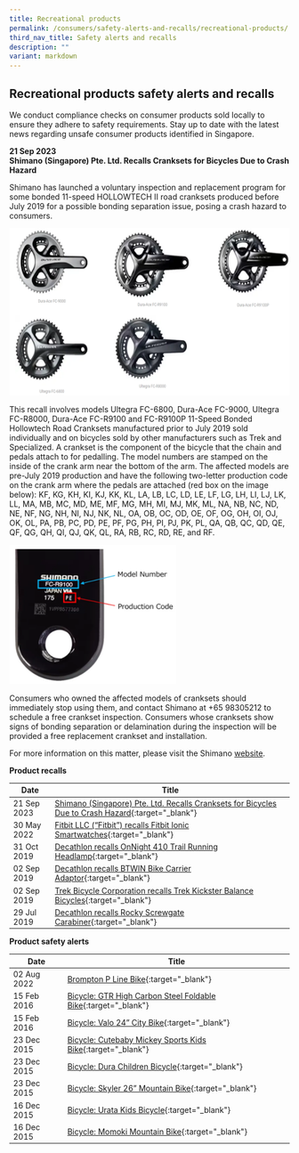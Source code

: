```yaml
---
title: Recreational products
permalink: /consumers/safety-alerts-and-recalls/recreational-products/
third_nav_title: Safety alerts and recalls
description: ""
variant: markdown
---
```

## Recreational products safety alerts and recalls
We conduct compliance checks on consumer products sold locally to ensure they adhere to safety requirements. Stay up to date with the latest news regarding unsafe consumer products identified in Singapore.

**21 Sep 2023**<br>
**Shimano (Singapore) Pte. Ltd. Recalls Cranksets for Bicycles Due to Crash Hazard**<br>

Shimano has launched a voluntary inspection and replacement program for some bonded 11-speed HOLLOWTECH II road cranksets produced before July 2019 for a possible bonding separation issue, posing a crash hazard to consumers. 

<img src="/images/product-safety-alerts-and-recalls/recreational-products/shimano-1.png" alt="shimano1" style="width:600px;height:300px;">

This recall involves models Ultegra FC-6800, Dura-Ace FC-9000, Ultegra FC-R8000, Dura-Ace FC-R9100 and FC-R9100P 11-Speed Bonded Hollowtech Road Cranksets manufactured prior to July 2019 sold individually and on bicycles sold by other manufacturers such as Trek and Specialized. A crankset is the component of the bicycle that the chain and pedals attach to for pedalling. The model numbers are stamped on the inside of the crank arm near the bottom of the arm. The affected models are pre-July 2019 production and have the following two-letter production code on the crank arm  where the pedals are attached (red box on the image below): KF, KG, KH, KI, KJ, KK, KL, LA, LB, LC, LD, LE, LF, LG, LH, LI, LJ, LK, LL, MA, MB, MC, MD, ME, MF, MG, MH, MI, MJ, MK, ML, NA, NB, NC, ND, NE, NF, NG, NH, NI, NJ, NK, NL, OA, OB, OC, OD, OE, OF, OG, OH, OI, OJ, OK, OL, PA, PB, PC, PD, PE, PF, PG, PH, PI, PJ, PK, PL, QA, QB, QC, QD, QE, QF, QG, QH, QI, QJ, QK, QL, RA, RB, RC, RD, RE, and RF.

<img src="/images/product-safety-alerts-and-recalls/recreational-products/shimano-2.png" alt="shimano2" style="width:300px;height:250px;">

Consumers who owned the affected models of cranksets should immediately stop using them, and contact Shimano at +65 98305212 to schedule a free crankset inspection. Consumers whose cranksets show signs of bonding separation or delamination during the inspection will be provided a free replacement crankset and installation.

For more information on this matter, please visit the Shimano [website](https://bike.shimano.com/en-SG/information/customer-services/corrective-actions/important-safety-notice-11-speed-hollowtech-road-cranksets-inspection-program.html).

**Product recalls**

|Date|Title|
|---|---|
|21 Sep 2023|[Shimano (Singapore) Pte. Ltd. Recalls Cranksets for Bicycles Due to Crash Hazard](/files/product-safety-alerts-and-recalls/recreational-products/recreational-products-recall-2023-09-21-shimano-recalls-cranksets-for-bicycles-due-to-crash-hazard.pdf){:target="_blank"}|
|30 May 2022|[Fitbit LLC (“Fitbit”) recalls Fitbit Ionic Smartwatches](/files/product-safety-alerts-and-recalls/recreational-products/recreational-products-recall-2022-05-30-fitbit-recalls-fitbit-ionic-smartwatches.pdf){:target="_blank"}|
|31 Oct 2019|[Decathlon recalls OnNight 410 Trail Running Headlamp](/files/product-safety-alerts-and-recalls/recreational-products/recreational-products-recall-2019-10-31-decathlon-recalls-onnight-410-trail-running-headlamp.pdf){:target="_blank"}|
|02 Sep 2019|[Decathlon recalls BTWIN Bike Carrier Adaptor](/files/product-safety-alerts-and-recalls/recreational-products/recreational-products-recall-2019-09-02-decathlon-recalls-bttwin-bike-carrier-adaptor.pdf){:target="_blank"}|
|02 Sep 2019|[Trek Bicycle Corporation recalls Trek Kickster Balance Bicycles](/files/product-safety-alerts-and-recalls/recreational-products/recreational-products-recall-2019-09-02-trek-bicycle-corporation-recalls-trek-kickster-balance-bicycles.pdf){:target="_blank"}|
|29 Jul 2019|[Decathlon recalls Rocky Screwgate Carabiner](/files/product-safety-alerts-and-recalls/recreational-products/recreational-products-recall-2019-07-29-decathlon-recalls-rocky-screwgate-carabiner.pdf){:target="_blank"}|

**Product safety alerts**

|Date|Title|
|---|---|
|02 Aug 2022|[Brompton P Line Bike](/files/product-safety-alerts-and-recalls/recreational-products/recreational-products-alert-2022-08-02-brompton-p-line.pdf){:target="_blank"}|
|15 Feb 2016|[Bicycle: GTR High Carbon Steel Foldable Bike](/files/product-safety-alerts-and-recalls/recreational-products/recreational-products-alert-2016-02-15-gtr-high-carbon-steel-foldable-bike.pdf){:target="_blank"}|
|15 Feb 2016|[Bicycle: Valo 24” City Bike](/files/product-safety-alerts-and-recalls/recreational-products/recreational-products-alert-2016-02-15-valo-24-city-bike.pdf){:target="_blank"}|
|23 Dec 2015|[Bicycle: Cutebaby Mickey Sports Kids Bike](/files/product-safety-alerts-and-recalls/recreational-products/recreational-products-alert-2015-12-23-cutebaby-mickey-sports-kids-bike.pdf){:target="_blank"}|
|23 Dec 2015|[Bicycle: Dura Children Bicycle](/files/product-safety-alerts-and-recalls/recreational-products/recreational-products-alert-2015-12-23-dura-children-bicycle.pdf){:target="_blank"}|
|23 Dec 2015|[Bicycle: Skyler 26” Mountain Bike](/files/product-safety-alerts-and-recalls/recreational-products/recreational-products-alert-2015-12-23-skyler-26-mountain-bike.pdf){:target="_blank"}|
|16 Dec 2015|[Bicycle: Urata Kids Bicycle](/files/product-safety-alerts-and-recalls/recreational-products/recreational-products-alert-2015-12-16-urata-kids-bicycle.pdf){:target="_blank"}|
|16 Dec 2015|[Bicycle: Momoki Mountain Bike](/files/product-safety-alerts-and-recalls/recreational-products/recreational-products-alert-2015-12-16-momoki-mountain-bike.pdf){:target="_blank"}|